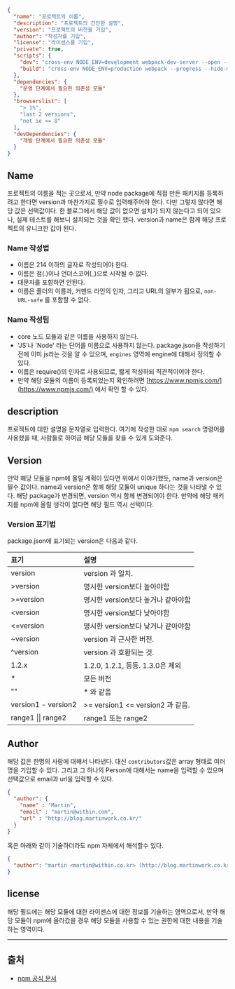 ```json
{
  "name": "프로젝트의 이름",
  "description": "프로젝트의 간단한 설명",
  "version": "프로젝트의 버전을 기입",
  "author": "작성자를 기입",
  "license": "라이센스를 기입",
  "private": true,
  "scripts": {
    "dev": "cross-env NODE_ENV=development webpack-dev-server --open --hot",
    "build": "cross-env NODE_ENV=production webpack --progress --hide-modules"
  },
  "dependencies": {
    "운영 단계에서 필요한 의존성 모듈"
  },
  "browserslist": [
    "> 1%",
    "last 2 versions",
    "not ie <= 8"
  ],
  "devDependencies": {
    "개발 단계에서 필요한 의존성 모듈"
  }
}
```

## Name
프로젝트의 이름을 적는 곳으로서, 만약 node package에 직접 만든 패키지를 등록하려고 한다면 version과 마찬가지로 필수로 입력해주어야 한다. 다만 그렇지 않다면 해당 값은 선택값이다. 한 블로그에서 해당 값이 없으면 설치가 되지 않는다고 되어 있으나, 실제 테스트를 해보니 설치되는 것을 확인 했다. version과 name은 함께 해당 프로젝트의 유니크한 값이 된다.

### Name 작성법
- 이름은 214 이하의 글자로 작성되어야 한다.
- 이름은 점(.)이나 언더스코어(_)으로 시작될 수 없다.
- 대문자를 포함하면 안된다.
- 이름은 폴더의 이름과, 커맨드 라인의 인자, 그리고 URL의 일부가 됨으로, `non-URL-safe` 를 포함할 수 없다.

### Name 작성팁
- core 노드 모듈과 같은 이름을 사용하지 않는다.
- 'JS'나 'Node' 라는 단어를 이름으로 사용하지 않는다. package.json을 작성하기 전에 이미 js라는 것을 알 수 있으며, `engines` 영역에 engine에 대해서 정의할 수 있다.
- 이름은 require()의 인자로 사용되므로, 짧게 작성하되 직관적이어야 한다.
- 만약 해당 모듈의 이름이 등록되었는지 확인하려면 [https://www.npmjs.com/](https://www.npmjs.com/) 에서 확인 할 수 있다.

## description
프로젝트에 대한 설명을 문자열로 입력한다. 여기에 작성한 대로 `npm search` 명령어를 사용했을 때, 사람들로 하여금 해당 모듈을 찾을 수 있게 도와준다.


## Version
만약 해당 모듈을 npm에 올릴 계획이 있다면 위에서 이야기했듯, name과 version은 필수 값이다. name과 version은 함께 해당 모듈이 unique 하다는 것을 나타낼 수 있다. 해당 package가 변경되면, version 역시 함께 변경되어야 한다. 만약에 해당 패키지를 npm에 올릴 생각이 없다면 해당 필드 역시 선택이다.

### Version 표기법
package.json에 표기되는 version은 다음과 같다.

| 표기                | 설명
| :---               | :---
| version            | version 과 일치.
| &gt;version        | 명시한 version보다 높아야함 
| &gt;=version       | 명시한 version보다 높거나 같아야함
| &lt;version        | 명시한 version보다 낮아야함
| &lt;=version       | 명시한 version보다 낮거나 같아야함
| ~version           | version 과 근사한 버전.
| ^version           | version 과 호환되는 것.
| 1.2.x              | 1.2.0, 1.2.1, 등등. 1.3.0은 제외
| *                  | 모든 버전
| ""                 | * 와 같음
| version1 - version2| &gt;= version1 &lt;= version2 과 같음.
| range1 \|\| range2 | range1 또는 range2

## Author
해당 값은 한명의 사람에 대해서 나타낸다. 대신 `contributors`값은 array 형태로 여러명을 기입할 수 있다. 그리고 그 하나의 Person에 대해서는 name을 입력할 수 있으며 선택값으로 email과 url을 입력할 수 있다. 

```json
{
  "author": {
    "name" : "Martin",
    "email" : "martin@within.com",
    "url" : "http://blog.martinwork.co.kr/"
  }
}
```

혹은 아래와 같이 기술하더라도 npm 자체에서 해석할수 있다.
```json
{
  "author": "martin <martin@within.co.kr> (http://blog.martinwork.co.kr/)"
}
```

## license
해당 필드에는 해당 모듈에 대한 라이센스에 대한 정보를 기술하는 영역으로서, 만약 해당 모듈이 npm에 올라갔을 경우 해당 모듈을 사용할 수 있는 권한에 대한 내용을 기술하는 영역이다.

---

## 출처
- [npm 공식 문서](https://docs.npmjs.com/files/package.json)
